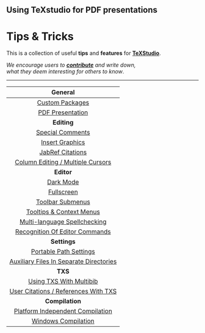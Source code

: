 
[TeXStudio]: https://github.com/texstudio-org/texstudio
[Contribute]: ../Contribute


<!--                              Tips                                       -->

[Dark Mode]: List/Dark%20Mode
[Special Comments]: List/Special%20Comments
[Insert Graphics]: List/Insert%20Graphics
[Fullscreen]: List/Fullscreen
[Column Editing / Multiple Cursors]: List/Column%20Editing%20%And%20MultipleCursors
[Tooltips & Context Menus]: List/Tooltips%20And%20Context%20Menus
[Toolbar Submenus]: List/Toolbar%20Submenus
[Using TXS With Multibib]: List/TXS%20With%20Multibib
[Recognition Of Editor Commands]: List/Command%20Recognition
[Platform Independent Compilation]: List/Platform%20Independant%20Compilation
[Windows Compilation]: List/Windows%20Compilation
[User Citations / References With TXS]: List/TXS%20User%20Recognition
[Auxiliary Files In Separate Directories]: List/Auxiliary%20Placement
[JabRef Citations]: List/JabRef%20Citations
[Multi-language Spellchecking]: List/Spellchecking%20Multilang
[Custom Packages]: List/Custom%20Packages
[Portable Path Settings]: List/Portable%20Paths
[PDF Presentation]: List/PDF%20Presentation


## Using TeXstudio for PDF presentations




<!----------------------------------------------------------------------------->

# Tips & Tricks

This is a collection of useful **tips** and **features** for **[TeXStudio]**.

*We encourage users to* ***[contribute]*** *and write down,*<br>
*what they deem interesting for others to know*.

---

<div align = 'center'>

|                                 **General**                                  |
| :--------------------------------------------------------------------------: |
| [Custom Packages]                                                            |
| [PDF Presentation]                                                           |
| **Editing**                                                                  |
| [Special Comments]                                                           |
| [Insert Graphics]                                                            |
| [JabRef Citations]                                                           |
| [Column Editing / Multiple Cursors]                                          |
|                                 **Editor**                                   |
| [Dark Mode]                                                                  |
| [Fullscreen]                                                                 |
| [Toolbar Submenus]                                                           |
| [Tooltips & Context Menus]                                                   |
| [Multi-language Spellchecking]                                               |
| [Recognition Of Editor Commands]                                             |
|                                **Settings**                                  |
| [Portable Path Settings]                                                     |
| [Auxiliary Files In Separate Directories]                                    |
|                                  **TXS**                                     |
| [Using TXS With Multibib]                                                    |
| [User Citations / References With TXS]                                       |
|                              **Compilation**                                 |
| [Platform Independent Compilation]                                           |
| [Windows Compilation]                                                        |

</div>
